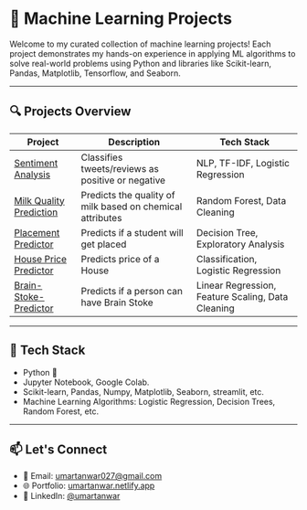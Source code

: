# 🧠 Machine Learning Projects

Welcome to my curated collection of machine learning projects! Each project demonstrates my hands-on experience in applying ML algorithms to solve real-world problems using Python and libraries like Scikit-learn, Pandas, Matplotlib, Tensorflow, and Seaborn.

---

## 🔍 Projects Overview

| Project                         | Description                                                | Tech Stack                          |
|--------------------------------|------------------------------------------------------------|-------------------------------------|
| [Sentiment Analysis](https://github.com/UmarTanwar3527/NLPsentimentanalysisProject5) | Classifies tweets/reviews as positive or negative          | NLP, TF-IDF, Logistic Regression    |
| [Milk Quality Prediction](https://github.com/UmarTanwar3527/Milk-Quality-Prediction) | Predicts the quality of milk based on chemical attributes | Random Forest, Data Cleaning        |
| [Placement Predictor](https://github.com/UmarTanwar3527/PlacementAnalysisProject6) | Predicts if a student will get placed                     | Decision Tree, Exploratory Analysis |
| [House Price Predictor](https://github.com/UmarTanwar3527/houseproject2) | Predicts price of a House                  | Classification, Logistic Regression |
| [Brain-Stoke-Predictor](https://github.com/UmarTanwar3527/Brain-Stoke-Prediction) | Predicts if a person can have Brain Stoke              | Linear Regression, Feature Scaling, Data Cleaning |

---

## 🚀 Tech Stack

- Python 🐍
- Jupyter Notebook, Google Colab.
- Scikit-learn, Pandas, Numpy, Matplotlib, Seaborn, streamlit, etc.
- Machine Learning Algorithms: Logistic Regression, Decision Trees, Random Forest, etc.

---

## 📫 Let's Connect

- 📧 Email: umartanwar027@gmail.com
- 🌐 Portfolio: [umartanwar.netlify.app](https://umartanwar.netlify.app/)
- 🔗 LinkedIn: [@umartanwar](https://www.linkedin.com/in/umartanwar/)


